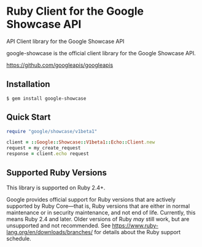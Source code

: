 # Ruby Client for the Google Showcase API

API Client library for the Google Showcase API

google-showcase is the official client library for the Google Showcase API.

https://github.com/googleapis/googleapis

## Installation

```
$ gem install google-showcase
```

## Quick Start

```ruby
require "google/showcase/v1beta1"

client = ::Google::Showcase::V1beta1::Echo::Client.new
request = my_create_request
response = client.echo request
```

## Supported Ruby Versions

This library is supported on Ruby 2.4+.

Google provides official support for Ruby versions that are actively supported
by Ruby Core—that is, Ruby versions that are either in normal maintenance or
in security maintenance, and not end of life. Currently, this means Ruby 2.4
and later. Older versions of Ruby _may_ still work, but are unsupported and not
recommended. See https://www.ruby-lang.org/en/downloads/branches/ for details
about the Ruby support schedule.
